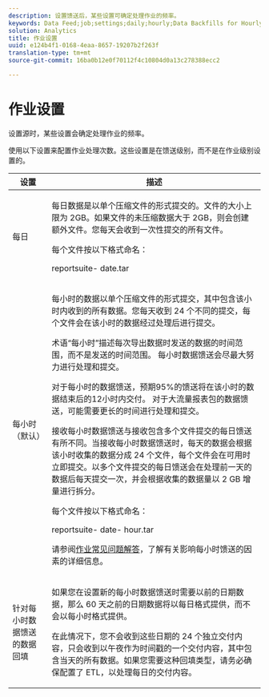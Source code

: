 ```yaml
---
description: 设置馈送后，某些设置可确定处理作业的频率。
keywords: Data Feed;job;settings;daily;hourly;Data Backfills for Hourly Data Feeds;backfill
solution: Analytics
title: 作业设置
uuid: e124b4f1-0168-4eaa-8657-19207b2f263f
translation-type: tm+mt
source-git-commit: 16ba0b12e0f70112f4c10804d0a13c278388ecc2

---
```



# 作业设置

设置源时，某些设置会确定处理作业的频率。

使用以下设置来配置作业处理次数。这些设置是在馈送级别，而不是在作业级别设置的。

<table id="table_2070F73212F245E98DADC6B5DFDB1C72"> 
 <thead> 
  <tr> 
   <th colname="col1" class="entry"> 设置 </th> 
   <th colname="col2" class="entry"> 描述 </th> 
  </tr> 
 </thead>
 <tbody> 
  <tr> 
   <td colname="col1"> 每日 </td> 
   <td colname="col2"> <p>每日数据是以单个压缩文件的形式提交的。文件的大小上限为 2GB。如果文件的未压缩数据大于 2GB，则会创建额外文件。您每天会收到一次性提交的所有文件。 </p> <p>每个文件按以下格式命名： </p> <p> <span class="filepath"> <span class="varname"> reportsuite</span>-<span class="varname"> date</span>.tar</span> </p> </td> 
  </tr> 
  <tr> 
   <td colname="col1"> 每小时（默认） </td> 
   <td colname="col2"> <p>每小时的数据以单个压缩文件的形式提交，其中包含该小时内收到的所有数据。您每天收到 24 个不同的提交，每个文件会在该小时的数据经过处理后进行提交。 </p> <p>术语“每小时”描述每次导出数据时发送的数据的时间范围，而不是发送的时间范围。 每小时数据馈送会尽最大努力进行处理和提交。 </p> <p>对于每小时的数据馈送，预期95%的馈送将在该小时的数据结束后的12小时内交付。 对于大流量报表包的数据馈送，可能需要更长的时间进行处理和提交。 </p> <p>接收每小时数据馈送与接收包含多个文件提交的每日馈送有所不同。当接收每小时数据馈送时，每天的数据会根据该小时收集的数据分成 24 个文件，每个文件会在可用时立即提交。以多个文件提交的每日馈送会在处理前一天的数据后每天提交一次，并会根据收集的数据量以 2 GB 增量进行拆分。 </p> <p>每个文件按以下格式命名： </p> <p> <span class="filepath"> <span class="varname"> reportsuite</span>-<span class="varname"> date</span>-<span class="varname"> hour</span>.tar</span> </p> <p>请参阅<a href="/help/export/analytics-data-feed/c-df-contents/jobs-faq.md"  >作业常见问题解答</a>，了解有关影响每小时馈送的因素的详细信息。 </p> </td> 
  </tr> 
  <tr> 
   <td colname="col1"> 针对每小时数据馈送的数据回填 </td> 
   <td colname="col2"> <p>如果您在设置新的每小时数据馈送时需要以前的日期数据，那么 60 天之前的日期数据将以每日格式提供，而不会以每小时格式提供。 </p> <p>在此情况下，您不会收到这些日期的 24 个独立交付内容，只会收到以午夜作为时间戳的一个交付内容，其中包含当天的所有数据。如果您需要这种回填类型，请务必确保配置了 ETL，以处理每日的交付内容。 </p> </td> 
  </tr> 
 </tbody> 
</table>

